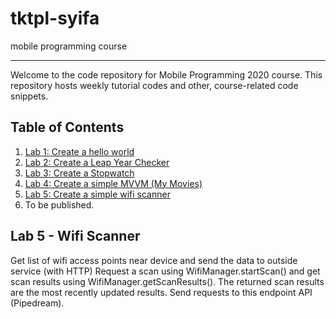 # tktpl-syifa
mobile programming course

* * *

Welcome to the code repository for Mobile Programming 2020 course.
This repository hosts weekly tutorial codes and other, course-related
code snippets.

## Table of Contents

1. [Lab 1: Create a hello world](https://github.com/sarsyifa/learn-tktpl-1706022073/tree/lab-1)
2. [Lab 2: Create a Leap Year Checker](https://github.com/sarsyifa/learn-tktpl-1706022073/tree/lab-2)
3. [Lab 3: Create a Stopwatch](https://github.com/sarsyifa/learn-tktpl-1706022073/tree/lab-3)
4. [Lab 4: Create a simple MVVM (My Movies) ](https://github.com/sarsyifa/learn-tktpl-1706022073/tree/lab-4)
5. [Lab 5: Create a simple wifi scanner](https://github.com/sarsyifa/learn-tktpl-1706022073/tree/lab-5)
6. To be published.

## Lab 5 - Wifi Scanner
Get list of wifi access points near device and send the data to outside service (with HTTP)
Request a scan using WifiManager.startScan() and get scan results using WifiManager.getScanResults().
The returned scan results are the most recently updated results. Send requests to this endpoint API (Pipedream).